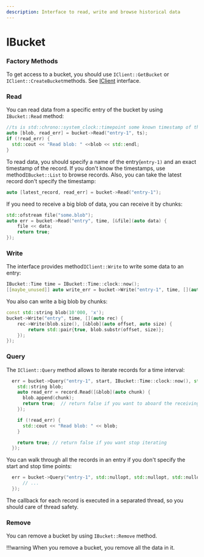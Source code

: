```yaml
---
description: Interface to read, write and browse historical data
---
```


# IBucket

### Factory Methods

To get access to a bucket, you should use `IClient::GetBucket` or `IClient::CreateBucket`methods.
See [IClient](iclient.md) interface.

### Read

You can read data from a specific entry of the bucket by using `IBucket::Read` method:

```cpp
//ts is std::chrono::system_clock::timepoint some known timestamp of the record
auto [blob, read_err] = bucket->Read("entry-1", ts);
if (!read_err) {
  std::cout << "Read blob: " <<blob << std::endl;
}
```

To read data, you should specify a name of the entry(`entry-1)` and an exact timestamp of the record. If you don't know
the timestamps, use method`IBucket::List` to browse records. Also, you can take the latest record don't specify the
timestamp:

```cpp
auto [latest_record, read_err] = bucket->Read("entry-1");
```

If you need to receive a big blob of data, you can receive it by chunks:

```cpp
std::ofstream file("some.blob");
auto err = bucket->Read("entry", time, [&file](auto data) {
    file << data;
    return true;
});
```

### Write

The interface provides method`IClient::Write` to write some data to an entry:

```cpp
IBucket::Time time = IBucket::Time::clock::now();
[[maybe_unused]] auto write_err = bucket->Write("entry-1", time, [](auto rec) { rec->WriteAll("some_data1"); });
```

You also can write a big blob by chunks:

```cpp
const std::string blob(10'000, 'x');
bucket->Write("entry", time, [](auto rec) {
    rec->Write(blob.size(), [&blob](auto offset, auto size) {
        return std::pair{true, blob.substr(offset, size)};
    });
});
```

### Query

The `IClient::Query` method allows to iterate records for a time interval:

```cpp
  err = bucket->Query("entry-1", start, IBucket::Time::clock::now(), std::nullopt, [](auto&& record) {
    std::string blob;
    auto read_err = record.Read([&blob](auto chunk) {
      blob.append(chunk);
      return true;  // return false if you want to aboard the receiving
    });

    if (!read_err) {
      std::cout << "Read blob: " << blob;
    }

    return true; // return false if you want stop iterating
  });
```

You can walk through all the records in an entry if you don't specify the start and stop time points:

```cpp
  err = bucket->Query("entry-1", std::nullopt, std::nullopt, std::nullopt, [](auto&& record) {
      // ...
  });
```

The callback for each record is executed in a separated thread, so you should care of thread safety.

### Remove

You can remove a bucket by using `IBucket::Remove` method.

!!!warning When you remove a bucket, you remove all the data in it.
